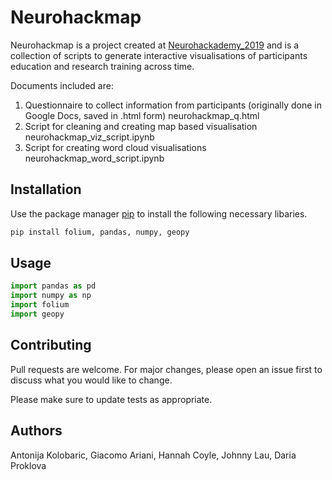 # Neurohackmap

Neurohackmap is a project created at [Neurohackademy_2019](https://github.com/g14r/2019_projects) and is a collection of scripts to generate interactive visualisations of participants education and research training across time. 

Documents included are:
1. Questionnaire to collect information from participants (originally done in Google Docs, saved in .html form)
   neurohackmap_q.html
2. Script for cleaning and creating map based visualisation
   neurohackmap_viz_script.ipynb
3. Script for creating word cloud visualisations
   neurohackmap_word_script.ipynb

## Installation

Use the package manager [pip](https://pip.pypa.io/en/stable/) to install the following necessary libaries.

```bash
pip install folium, pandas, numpy, geopy
```

## Usage

```python
import pandas as pd
import numpy as np
import folium
import geopy

```

## Contributing
Pull requests are welcome. For major changes, please open an issue first to discuss what you would like to change.

Please make sure to update tests as appropriate.

## Authors
Antonija Kolobaric, Giacomo Ariani, Hannah Coyle, Johnny Lau, Daria Proklova


